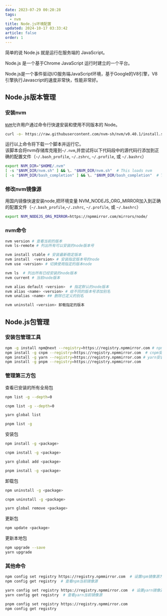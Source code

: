 ```yaml
---
date: 2023-07-29 00:20:28
tags:
  - nvm
title: Node.js环境配置
updated: 2024-10-17 03:33:42
article: false
order: 1
---
```

简单的说 Node.js 就是运行在服务端的 JavaScript。

Node.js 是一个基于Chrome JavaScript 运行时建立的一个平台。

Node.js是一个事件驱动I/O服务端JavaScript环境，基于Google的V8引擎，V8引擎执行Javascript的速度非常快，性能非常好。

## Node.js版本管理

### 安装nvm

[](https://github.com/nvm-sh/nvm)​[`NVM`](https://github.com/nvm-sh/nvm)​ 允许用户通过命令行快速安装和使用不同版本的 Node。

```bash
curl -o- https://raw.githubusercontent.com/nvm-sh/nvm/v0.40.1/install.sh | bash
```

运行以上命令将下载一个脚本并运行它。  
该脚本会将nvm存储库克隆到`~/.nvm`​,并尝试将以下代码段中的源代码行添加到正确的配置文件（`~/.bash_profile`​, `~/.zshrc`​, `~/.profile`​, 或 `~/.bashrc`​）

```bash
export NVM_DIR="$HOME/.nvm"
[ -s "$NVM_DIR/nvm.sh" ] && \. "$NVM_DIR/nvm.sh"  # This loads nvm
[ -s "$NVM_DIR/bash_completion" ] && \. "$NVM_DIR/bash_completion"  # This loads nvm bash_completion
```

### 修改nvm镜像源

用国内镜像快速安装node,把环境变量 NVM_NODEJS_ORG_MIRROR加入到正确的配置文件（`~/.bash_profile`,`~/.zshrc`, `~/.profile`, 或 `~/.bashrc`）

```bash
export NVM_NODEJS_ORG_MIRROR=https://npmmirror.com/mirrors/node/
```

### nvm命令

```bash
nvm version # 查看当前的版本
nvm ls-remote # 列出所有可以安装的node版本号

nvm install stable # 安装最新稳定版本
nvm install  <version> # 安装指定版本号的node
nvm use <version> # 切换使用指定的版本node

nvm ls  # 列出所有已经安装的node版本
nvm current # 当前node版本

nvm alias default <version>  # 指定默认的node版本
nvm alias <name> <version> # 给不同的版本号添加别名
nvm unalias <name> ## 删除已定义的别名

nvm uninstall <version> 卸载指定的版本
```

## Node.js包管理

### 安装包管理工具

```bash
npm -g install npm@next --registry=https://registry.npmmirror.com # npm升级
npm install -g cnpm --registry=https://registry.npmmirror.com  # cnpm安装
npm install -g yarn --registry=https://registry.npmmirror.com # yarn安装
npm install -g pnpm --registry=https://registry.npmmirror.com
```

### 管理第三方包

查看已安装的所有全局包

```bash
npm list -g --depth=0

cnpm list -g --depth=0

yarn global list

pnpm list -g
```

安装包

```bash
npm install -g <package>

cnpm install -g <package>

yarn global add <package>

pnpm install -g <package>
```

卸载包

```bash
npm uninstall -g <package>

cnpm uninstall -g <package>

yarn global remove <package>
```

更新包

```bash
npm update <package>
```

更新本地包

```bash
npm upgrade --save
yarn upgrade
```

### 其他命令

```bash
npm config set registry https://registry.npmmirror.com  # 设置npm镜像源为淘宝镜像
npm config get registry  # 查看npm当前镜像源

yarn config set registry https://registry.npmmirror.com  # 设置yarn镜像源为淘宝镜像
yarn config get registry  # 查看yarn当前镜像源

pnpm config set registry https://registry.npmmirror.com
npm config get registry
```
